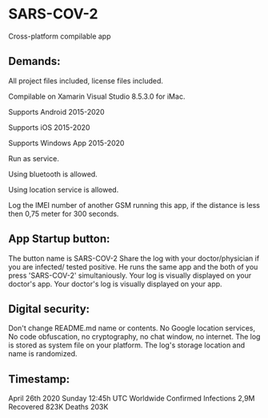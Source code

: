 # SARS-COV-2
Cross-platform compilable app

## Demands:

All project files included, license files included.

Compilable on Xamarin Visual Studio 8.5.3.0 for iMac. 

Supports Android 2015-2020

Supports iOS 2015-2020

Supports Windows App 2015-2020

Run as service.

Using bluetooth is allowed. 

Using location service is allowed. 

Log the IMEI number of another GSM running this app, if the distance is less then 0,75 meter for 300 seconds.

## App Startup button:

The button name is SARS-COV-2
Share the log with your doctor/physician if you are infected/ tested positive. He runs the same app and the both of you press 'SARS-COV-2' simultaniously. Your log is visually displayed on your doctor's app. Your doctor's log is visually displayed on your app.

## Digital security: 

Don't change README.md name or contents. No Google location services, No code obfuscation, no cryptography, no chat window, no internet. The log is stored as system file on your platform. The log's storage location and name is randomized.

## Timestamp:

April 26th 2020 Sunday 12:45h UTC 
Worldwide Confirmed Infections 2,9M Recovered 823K Deaths 203K
